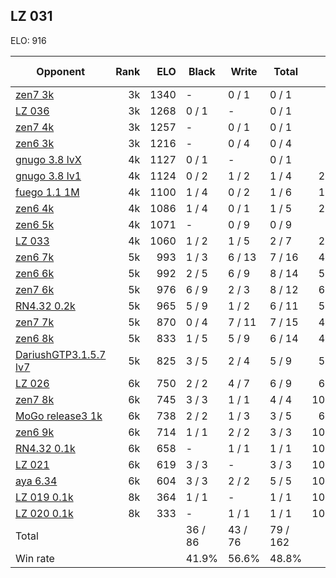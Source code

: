 ## LZ 031 ##

ELO: 916

Opponent | Rank | ELO | Black | Write | Total | Win rate
---------|-----:|----:|-------|-------|-------|-------:
[zen7 3k](zen7%203k.md) | 3k | 1340 | - | 0 / 1 | 0 / 1 | 0.0%
[LZ 036](LZ%20036.md) | 3k | 1268 | 0 / 1 | - | 0 / 1 | 0.0%
[zen7 4k](zen7%204k.md) | 3k | 1257 | - | 0 / 1 | 0 / 1 | 0.0%
[zen6 3k](zen6%203k.md) | 3k | 1216 | - | 0 / 4 | 0 / 4 | 0.0%
[gnugo 3.8 lvX](gnugo%203.8%20lvX.md) | 4k | 1127 | 0 / 1 | - | 0 / 1 | 0.0%
[gnugo 3.8 lv1](gnugo%203.8%20lv1.md) | 4k | 1124 | 0 / 2 | 1 / 2 | 1 / 4 | 25.0%
[fuego 1.1 1M](fuego%201.1%201M.md) | 4k | 1100 | 1 / 4 | 0 / 2 | 1 / 6 | 16.7%
[zen6 4k](zen6%204k.md) | 4k | 1086 | 1 / 4 | 0 / 1 | 1 / 5 | 20.0%
[zen6 5k](zen6%205k.md) | 4k | 1071 | - | 0 / 9 | 0 / 9 | 0.0%
[LZ 033](LZ%20033.md) | 4k | 1060 | 1 / 2 | 1 / 5 | 2 / 7 | 28.6%
[zen6 7k](zen6%207k.md) | 5k | 993 | 1 / 3 | 6 / 13 | 7 / 16 | 43.8%
[zen6 6k](zen6%206k.md) | 5k | 992 | 2 / 5 | 6 / 9 | 8 / 14 | 57.1%
[zen7 6k](zen7%206k.md) | 5k | 976 | 6 / 9 | 2 / 3 | 8 / 12 | 66.7%
[RN4.32 0.2k](RN4.32%200.2k.md) | 5k | 965 | 5 / 9 | 1 / 2 | 6 / 11 | 54.5%
[zen7 7k](zen7%207k.md) | 5k | 870 | 0 / 4 | 7 / 11 | 7 / 15 | 46.7%
[zen6 8k](zen6%208k.md) | 5k | 833 | 1 / 5 | 5 / 9 | 6 / 14 | 42.9%
[DariushGTP3.1.5.7 lv7](DariushGTP3.1.5.7%20lv7.md) | 5k | 825 | 3 / 5 | 2 / 4 | 5 / 9 | 55.6%
[LZ 026](LZ%20026.md) | 6k | 750 | 2 / 2 | 4 / 7 | 6 / 9 | 66.7%
[zen7 8k](zen7%208k.md) | 6k | 745 | 3 / 3 | 1 / 1 | 4 / 4 | 100.0%
[MoGo release3 1k](MoGo%20release3%201k.md) | 6k | 738 | 2 / 2 | 1 / 3 | 3 / 5 | 60.0%
[zen6 9k](zen6%209k.md) | 6k | 714 | 1 / 1 | 2 / 2 | 3 / 3 | 100.0%
[RN4.32 0.1k](RN4.32%200.1k.md) | 6k | 658 | - | 1 / 1 | 1 / 1 | 100.0%
[LZ 021](LZ%20021.md) | 6k | 619 | 3 / 3 | - | 3 / 3 | 100.0%
[aya 6.34](aya%206.34.md) | 6k | 604 | 3 / 3 | 2 / 2 | 5 / 5 | 100.0%
[LZ 019 0.1k](LZ%20019%200.1k.md) | 8k | 364 | 1 / 1 | - | 1 / 1 | 100.0%
[LZ 020 0.1k](LZ%20020%200.1k.md) | 8k | 333 | - | 1 / 1 | 1 / 1 | 100.0%
Total | | | 36 / 86 | 43 / 76 | 79 / 162 | 
Win rate| | | 41.9% | 56.6% | 48.8% | 
